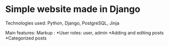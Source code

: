 # Simple website made in Django

Technologies used: Python, Django, PostgreSQL, Jinja

Main features: 
      Markup : *User roles: user, admin
               *Adding and editing posts
               *Categorized posts              

